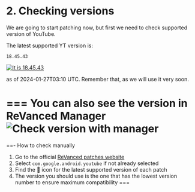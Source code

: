 # 2. Checking versions

We are going to start patching now, but first we need to check supported version of YouTube.

The latest supported YT version is:

```
18.45.43
```

[![It is 18.45.43](https://img.shields.io/badge/Latest%20Supported%20Version-18.45.43-ff0000?style=for-the-badge&logo=youtube)](https://www.apkmirror.com/apk/google-inc/youtube/youtube-18-45-43-release/youtube-18-45-43-android-apk-download/)

as of 2024-01-27T03:10 UTC. Remember that, as we will use it very soon.

=== You can also see the version in ReVanced Manager
![Check version with manager](https://github.com/SodaWithoutSparkles/ReVanced-troubleshooting-guide/blob/main/screenshots/101-check_ver_manager.jpg?raw=true)
===
==- How to check manually
1. Go to the official [ReVanced patches website](https://revanced.app/patches?pkg=com.google.android.youtube)
2. Select `com.google.android.youtube` if not already selected
3. Find the 🎯 icon for the latest supported version of each patch
4. The version you should use is the one that has the lowest version number to ensure maximum compatibility
===
